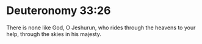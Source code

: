 # Deuteronomy 33:26

There is none like God, O Jeshurun, who rides through the heavens to your help, through the skies in his majesty.
